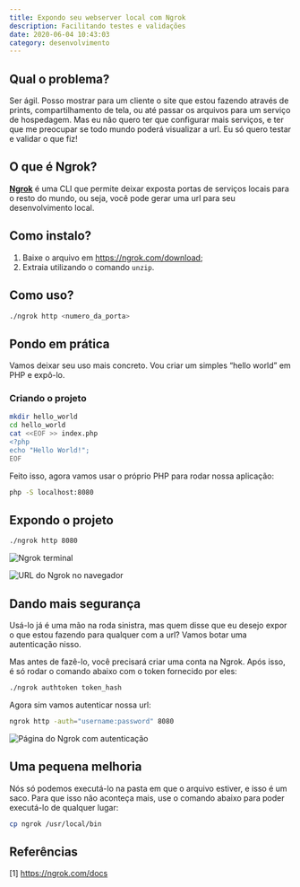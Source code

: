 ```yaml
---
title: Expondo seu webserver local com Ngrok
description: Facilitando testes e validações
date: 2020-06-04 10:43:03
category: desenvolvimento
---
```


## Qual o problema?

Ser ágil. Posso mostrar para um cliente o site que estou fazendo através de prints, compartilhamento de tela, ou até passar os arquivos para um serviço de hospedagem. Mas eu não quero ter que configurar mais serviços, e ter que me preocupar se todo mundo poderá visualizar a url. Eu só quero testar e validar o que fiz!

## O que é Ngrok?

**[Ngrok](https://ngrok.com/)** é uma CLI que permite deixar exposta portas de serviços locais para o resto do mundo, ou seja, você pode gerar uma url para seu desenvolvimento local.

## Como instalo?

1. Baixe o arquivo em <https://ngrok.com/download>;
2. Extraia utilizando o comando `unzip`.

## Como uso?

```bash
./ngrok http <numero_da_porta>
```

## Pondo em prática

Vamos deixar seu uso mais concreto. Vou criar um simples “hello world” em PHP e expô-lo.

### Criando o projeto

```bash
mkdir hello_world
cd hello_world
cat <<EOF >> index.php
<?php
echo "Hello World!";
EOF
```

Feito isso, agora vamos usar o próprio PHP para rodar nossa aplicação:

```bash
php -S localhost:8080
```

## Expondo o projeto

```bash
./ngrok http 8080

```

![Ngrok terminal](assets/img/1.png)

![URL do Ngrok no navegador](assets/img/2.png)

## Dando mais segurança

Usá-lo já é uma mão na roda sinistra, mas quem disse que eu desejo expor o que estou fazendo para qualquer com a url? Vamos botar uma autenticação nisso.

Mas antes de fazê-lo, você precisará criar uma conta na Ngrok. Após isso, é só rodar o comando abaixo com o token fornecido por eles:

```bash
./ngrok authtoken token_hash
```

Agora sim vamos autenticar nossa url:

```bash
ngrok http -auth="username:password" 8080
```

![Página do Ngrok com autenticação](assets/img/3.png)

## Uma pequena melhoria

Nós só podemos executá-lo na pasta em que o arquivo estiver, e isso é um saco. Para que isso não aconteça mais, use o comando abaixo para poder executá-lo de qualquer lugar:

```bash
cp ngrok /usr/local/bin

```

## Referências

\[1] <https://ngrok.com/docs>
